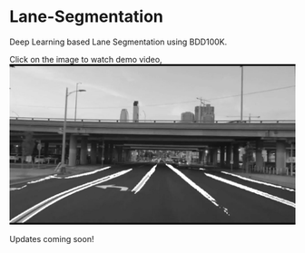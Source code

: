 # Lane-Segmentation
Deep Learning based Lane Segmentation using BDD100K.

Click on the image to watch demo video,
[![Link to detection YouTube video!](lane_segmentation_thumbnail.png)](https://youtu.be/xrwxVoScSfE)

Updates coming soon!
